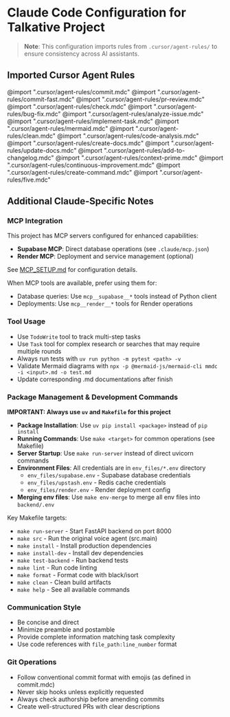 # Claude Code Configuration for Talkative Project

> **Note**: This configuration imports rules from `.cursor/agent-rules/` to ensure consistency across AI assistants.

## Imported Cursor Agent Rules

@import ".cursor/agent-rules/commit.mdc"
@import ".cursor/agent-rules/commit-fast.mdc"
@import ".cursor/agent-rules/pr-review.mdc"
@import ".cursor/agent-rules/check.mdc"
@import ".cursor/agent-rules/bug-fix.mdc"
@import ".cursor/agent-rules/analyze-issue.mdc"
@import ".cursor/agent-rules/implement-task.mdc"
@import ".cursor/agent-rules/mermaid.mdc"
@import ".cursor/agent-rules/clean.mdc"
@import ".cursor/agent-rules/code-analysis.mdc"
@import ".cursor/agent-rules/create-docs.mdc"
@import ".cursor/agent-rules/update-docs.mdc"
@import ".cursor/agent-rules/add-to-changelog.mdc"
@import ".cursor/agent-rules/context-prime.mdc"
@import ".cursor/agent-rules/continuous-improvement.mdc"
@import ".cursor/agent-rules/create-command.mdc"
@import ".cursor/agent-rules/five.mdc"

## Additional Claude-Specific Notes

### MCP Integration
This project has MCP servers configured for enhanced capabilities:
- **Supabase MCP**: Direct database operations (see `.claude/mcp.json`)
- **Render MCP**: Deployment and service management (optional)

See [MCP_SETUP.md](.claude/MCP_SETUP.md) for configuration details.

When MCP tools are available, prefer using them for:
- Database queries: Use `mcp__supabase__*` tools instead of Python client
- Deployments: Use `mcp__render__*` tools for Render operations

### Tool Usage
- Use `TodoWrite` tool to track multi-step tasks
- Use `Task` tool for complex research or searches that may require multiple rounds
- Always run tests with `uv run python -m pytest <path> -v`
- Validate Mermaid diagrams with `npx -p @mermaid-js/mermaid-cli mmdc -i <input>.md -o test.md`
- Update corresponding .md documentations after finish

### Package Management & Development Commands
**IMPORTANT: Always use `uv` and `Makefile` for this project**

- **Package Installation**: Use `uv pip install <package>` instead of `pip install`
- **Running Commands**: Use `make <target>` for common operations (see Makefile)
- **Server Startup**: Use `make run-server` instead of direct uvicorn commands
- **Environment Files**: All credentials are in `env_files/*.env` directory
  - `env_files/supabase.env` - Supabase database credentials
  - `env_files/upstash.env` - Redis cache credentials
  - `env_files/render.env` - Render deployment config
- **Merging env files**: Use `make env-merge` to merge all env files into `backend/.env`

Key Makefile targets:
- `make run-server` - Start FastAPI backend on port 8000
- `make src` - Run the original voice agent (src.main)
- `make install` - Install production dependencies
- `make install-dev` - Install dev dependencies
- `make test-backend` - Run backend tests
- `make lint` - Run code linting
- `make format` - Format code with black/isort
- `make clean` - Clean build artifacts
- `make help` - See all available commands

### Communication Style
- Be concise and direct
- Minimize preamble and postamble
- Provide complete information matching task complexity
- Use code references with `file_path:line_number` format

### Git Operations
- Follow conventional commit format with emojis (as defined in commit.mdc)
- Never skip hooks unless explicitly requested
- Always check authorship before amending commits
- Create well-structured PRs with clear descriptions
